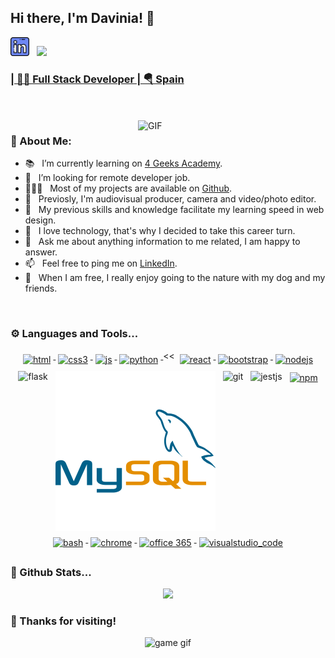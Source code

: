  ## Hi there, I'm Davinia! 🦕
<div align='left'>
   <a href="https://www.linkedin.com/in/davinia-p-delgado"><img height="30" src="https://raw.githubusercontent.com/8bithemant/8bithemant/master/linkedin.png?raw=true"></a>&nbsp;&nbsp;
   <a href=""><img height="30" src="https://cdn-icons-png.flaticon.com/256/324/324123.png"></a>&nbsp;&nbsp;
  <a href=""><h3>|  👩‍💻 Full Stack Developer  |  🪂 Spain </h3></a>&nbsp;&nbsp;
 </div>


<br />

<img align="right" alt="GIF" src="https://user-images.githubusercontent.com/74038190/213760686-dcb02031-af46-4b9d-a6b1-9c367a379d9f.gif" width="300px"/>
  
### 🧐 About Me:

- 📚 &nbsp; I’m currently learning on [4 Geeks Academy](https://https://4geeksacademy.com/es/inicio).
- 🤝 &nbsp; I’m looking for remote developer job.
- 👨🏻‍💻 &nbsp; Most of my projects are available on [Github](https://github.com/daviniapd?tab=repositories).
- 🎥 &nbsp; Previosly, I'm audiovisual producer, camera and video/photo editor.
- 🎨 &nbsp; My previous skills and knowledge facilitate my learning speed in web design.
- 📝 &nbsp; I love technology, that's why I decided to take this career turn. 
- 💬 &nbsp; Ask me about anything information to me related, I am happy to answer.
- 📫 &nbsp; Feel free to ping me on [LinkedIn](https://www.linkedin.com/in/davinia-p-delgado).
- 🌱 &nbsp; When I am free, I really enjoy going to the nature with my dog and my friends. 

<br>

### ⚙️ Languages and Tools...

<p align="center">
  <!-- For more icons please follow  https://github.com/MikeCodesDotNET/ColoredBadges -->

  <a href="#">
    <img src="svg/dev/languages/html.svg" alt="html" style="vertical-align:top; margin:6px 4px">
  </a>    
  <a href="#">
    <img src="svg/dev/languages/css3.svg" alt="css3" style="vertical-align:top; margin:6px 4px">
  </a>  
  <a href="#">
    <img src="svg/dev/languages/js.svg" alt="js" style="vertical-align:top; margin:6px 4px">
  </a>  
  <a href="#">
    <img src="svg/dev/languages/python.svg" alt="python" style="vertical-align:top; margin:6px 4px">
  </a>  <<
  <a href="#">
    <img src="svg/dev/frameworks/react.svg" alt="react" style="vertical-align:top; margin:6px 4px">
  </a>  
   <a href="#">
    <img src="svg/dev/frameworks/bootstrap.svg" alt="bootstrap" style="vertical-align:top; margin:6px 4px">
  </a>  
  <a href="#">
    <img src="svg/dev/frameworks/nodejs.svg" alt="nodejs" style="vertical-align:top; margin:6px 4px">
  </a>  
  <img src="https://www.vectorlogo.zone/logos/pocoo_flask/pocoo_flask-icon.svg" alt="flask" style="vertical-align:top; margin:4px">
  <img src="https://raw.githubusercontent.com/devicons/devicon/master/icons/mysql/mysql-original-wordmark.svg" alt="mysql" style="vertical-align:top; margin:4px">
  <img src="https://www.vectorlogo.zone/logos/git-scm/git-scm-icon.svg" alt="git" style="vertical-align:top; margin:4px">  
  <img src="https://www.vectorlogo.zone/logos/jestjsio/jestjsio-icon.svg" alt="jestjs" style="vertical-align:top; margin:4px">
  <a href="#">
    <img src="svg/dev/services/npm.svg" alt="npm" style="vertical-align:top; margin:6px 4px">
  </a> 
  <a href="#">
    <img src="svg/dev/tools/bash.svg" alt="bash" style="vertical-align:top; margin:6px 4px">
  </a> 
   <a href="#">
    <img src="svg/dev/misc/chrome.svg" alt="chrome" style="vertical-align:top; margin:6px 4px">
  </a>  
       <a href="#">
    <img src="svg/dev/services/office_365.svg" alt="office 365" style="vertical-align:top; margin:6px 4px">
  </a> 
  <a href="#">
    <img src="svg/dev/tools/visualstudio_code.svg" alt="visualstudio_code" style="vertical-align:top; margin:6px 4px">
  </a> 

</p>

### 👾 Github Stats...
<p align="center" >
<a href="https://github.com/anuraghazra/github-readme-stats"> 
    <img  src="https://github-readme-stats.vercel.app/api?username=daviniapd&&show_icons=true&theme=radical"/>
  </a>

</p>

### 🍃 Thanks for visiting!


<p align="center">
        <img src="https://user-images.githubusercontent.com/74038190/212284136-03988914-d899-44b4-b1d9-4eeccf656e44.gif" alt="game gif" />
</p>
